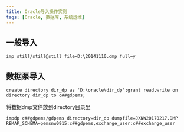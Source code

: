 ```yaml
---
title: Oracle导入操作实例
tags: [Oracle, 数据库, 系统运维]
---
```


## 一般导入

```
imp still/still@still file=D:\20141110.dmp full=y
```

## 数据泵导入

```
create directory dir_dp as 'D:\oracle\dir_dp';grant read,write on directory dir_dp to c##gdpems;
```

将数据dmp文件放到directory目录里

```
impdp c##gdpems/gdpems directory=dir_dp dumpfile=JXNW20170217.DMP REMAP_SCHEMA=pemsnw0915:c##gdpems,exchange_user:c##exchange_user
```